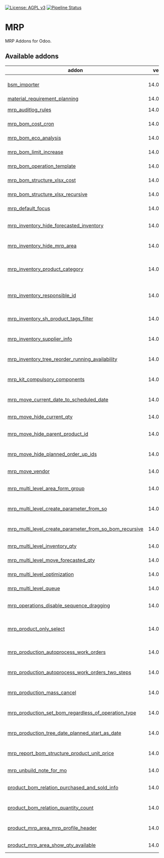 [![License: AGPL v3](https://img.shields.io/badge/License-AGPL%20v3-blue.svg)](https://www.gnu.org/licenses/agpl-3.0)
[![Pipeline Status](https://gitlab.com/tawasta/odoo/mrp/badges/14.0-dev/pipeline.svg)](https://gitlab.com/tawasta/odoo/mrp/-/pipelines/)

MRP
====
MRP Addons for Odoo.

[//]: # (addons)

Available addons
----------------
addon | version | maintainers | summary
--- | --- | --- | ---
[bsm_importer](bsm_importer/) | 14.0.1.0.0 |  | Import data from local file system to database
[material_requirement_planning](material_requirement_planning/) | 14.0.1.0.1 |  | Material Requirement
[mrp_auditlog_rules](mrp_auditlog_rules/) | 14.0.1.0.0 |  | Adds audit log rules for mrp.bom
[mrp_bom_cost_cron](mrp_bom_cost_cron/) | 14.0.1.0.3 |  | Cron for MRP compute cost
[mrp_bom_eco_analysis](mrp_bom_eco_analysis/) | 14.0.1.1.14 |  | ECO analysis modifications
[mrp_bom_limit_increase](mrp_bom_limit_increase/) | 14.0.1.0.0 |  | Incrases BOM tree-view limit to 100
[mrp_bom_operation_template](mrp_bom_operation_template/) | 14.0.1.0.2 |  | Templates for different operations
[mrp_bom_structure_xlsx_cost](mrp_bom_structure_xlsx_cost/) | 14.0.1.0.0 |  | Add cost to MRP BOM Structure XLSX
[mrp_bom_structure_xlsx_recursive](mrp_bom_structure_xlsx_recursive/) | 14.0.1.0.7 |  | Field additions for the BOM export module
[mrp_default_focus](mrp_default_focus/) | 14.0.1.0.0 |  | Sets default focus fields for MRP
[mrp_inventory_hide_forecasted_inventory](mrp_inventory_hide_forecasted_inventory/) | 14.0.1.0.0 |  | Hide Forecasted Inventory in MRP Inventory tree view
[mrp_inventory_hide_mrp_area](mrp_inventory_hide_mrp_area/) | 14.0.1.0.0 |  | Hide MRP Area in MRP Inventory tree view
[mrp_inventory_product_category](mrp_inventory_product_category/) | 14.0.1.0.0 |  | Shows product category in mrp.inventory list view
[mrp_inventory_responsible_id](mrp_inventory_responsible_id/) | 14.0.1.0.0 |  | Shows product template responsible id in mrp.inventory list view
[mrp_inventory_sh_product_tags_filter](mrp_inventory_sh_product_tags_filter/) | 14.0.1.0.0 |  | MRP Inventory - Group and Filter by SH product tags
[mrp_inventory_supplier_info](mrp_inventory_supplier_info/) | 14.0.1.0.0 |  | Shows supplier info from mrp area in mrp inventory views
[mrp_inventory_tree_reorder_running_availability](mrp_inventory_tree_reorder_running_availability/) | 14.0.1.0.0 |  | Reorder Running Availability in MRP Inventory tree
[mrp_kit_compulsory_components](mrp_kit_compulsory_components/) | 14.0.1.0.0 |  | Components are compulsory if created BOM is a kit
[mrp_move_current_date_to_scheduled_date](mrp_move_current_date_to_scheduled_date/) | 14.0.1.0.0 |  | MRP Move Current Date To Scheduled Date
[mrp_move_hide_current_qty](mrp_move_hide_current_qty/) | 14.0.1.0.0 |  | Hide current_qty on Mrp Move
[mrp_move_hide_parent_product_id](mrp_move_hide_parent_product_id/) | 14.0.1.0.0 |  | Hide parent_product_id on Mrp Move
[mrp_move_hide_planned_order_up_ids](mrp_move_hide_planned_order_up_ids/) | 14.0.1.0.0 |  | Hide planned_order_up_ids on Mrp Move
[mrp_move_vendor](mrp_move_vendor/) | 14.0.1.0.0 |  | Show Vendor on MRP Moves
[mrp_multi_level_area_form_group](mrp_multi_level_area_form_group/) | 14.0.1.0.0 |  | Manufacture / User group enables to see MRP Moves
[mrp_multi_level_create_parameter_from_so](mrp_multi_level_create_parameter_from_so/) | 14.0.1.0.0 |  | Product Area parameter is created after SO confirmation
[mrp_multi_level_create_parameter_from_so_bom_recursive](mrp_multi_level_create_parameter_from_so_bom_recursive/) | 14.0.1.0.3 |  | Sale order line product BoM is run through recursively
[mrp_multi_level_inventory_qty](mrp_multi_level_inventory_qty/) | 14.0.1.0.0 |  | Inventory product circulation report
[mrp_multi_level_move_forecasted_qty](mrp_multi_level_move_forecasted_qty/) | 14.0.1.0.0 |  | Forecasted quantity for mrp.move
[mrp_multi_level_optimization](mrp_multi_level_optimization/) | 14.0.1.0.0 |  | MRP multi level optimization
[mrp_multi_level_queue](mrp_multi_level_queue/) | 14.0.1.0.0 |  | MRP Multi Level with queue jobs
[mrp_operations_disable_sequence_dragging](mrp_operations_disable_sequence_dragging/) | 14.0.1.0.0 |  | Hides sequence column in operations tree view
[mrp_product_only_select](mrp_product_only_select/) | 14.0.1.0.0 |  | Disable creating and editing of products from the MO product field
[mrp_production_autoprocess_work_orders](mrp_production_autoprocess_work_orders/) | 14.0.1.0.3 |  | Created Work Orders get completed instantly
[mrp_production_autoprocess_work_orders_two_steps](mrp_production_autoprocess_work_orders_two_steps/) | 14.0.1.0.0 |  | Created Work Orders get completed in two steps
[mrp_production_mass_cancel](mrp_production_mass_cancel/) | 14.0.1.0.0 |  | Allow cancellation of production orders en masse
[mrp_production_set_bom_regardless_of_operation_type](mrp_production_set_bom_regardless_of_operation_type/) | 14.0.1.0.0 |  | Set BoM that is not based on Operation Type
[mrp_production_tree_date_planned_start_as_date](mrp_production_tree_date_planned_start_as_date/) | 14.0.1.0.0 |  | Show date planned start as date in mrp production tree
[mrp_report_bom_structure_product_unit_price](mrp_report_bom_structure_product_unit_price/) | 14.0.1.0.0 |  | Use product Unit price instead of its multiple on report
[mrp_unbuild_note_for_mo](mrp_unbuild_note_for_mo/) | 14.0.1.0.0 |  | Unbuild note to Manufacturing order
[product_bom_relation_purchased_and_sold_info](product_bom_relation_purchased_and_sold_info/) | 14.0.1.0.0 |  | Purchased and Sold Product Quantities in BOM tree view
[product_bom_relation_quantity_count](product_bom_relation_quantity_count/) | 14.0.1.0.0 |  | Used Product Quantities in BOM tree view
[product_mrp_area_mrp_profile_header](product_mrp_area_mrp_profile_header/) | 14.0.1.0.0 |  | Adds header "MRP Profile" to MRP Area form
[product_mrp_area_show_qty_available](product_mrp_area_show_qty_available/) | 14.0.1.0.0 |  | Show qty_available on Product Mrp Area

[//]: # (end addons)
